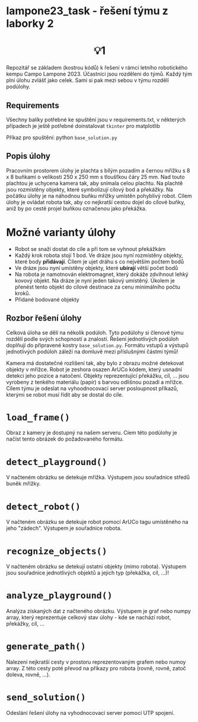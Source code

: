 # lampone23_task - řešení týmu z laborky 2
<h1 align="center">💡1</h1>

Repozitář se základem (kostrou kódů) k řešení v rámci letního robotického kempu Campo Lampone 2023. Účastníci jsou rozděleni do týmů. Každý tým plní úlohu zvlášť jako celek. Sami si pak mezi sebou v týmu rozdělí podúlohy. 

## Requirements
Všechny balíky potřebné ke spuštění jsou v requirements.txt, v některých případech je ještě potřebné doinstalovat `tkinter` pro matplotlib

Příkaz pro spuštění:
python `base_solution.py`

## Popis úlohy
Pracovním prostorem úlohy je plachta s bílým pozadím a černou mřížku s 8 x 8 buňkami o velikosti 250 x 250 mm s tloušťkou čáry 25 mm. Nad touto plachtou je uchycena kamera tak, aby snímala celou plachtu. Na plachtě jsou rozmístěny objekty, které symbolizují cílový bod a překážky. Na počátku úlohy je na náhodnou buňku mřížky umístěn pohyblivý robot. Cílem úlohy je ovládat robota tak, aby co nejkratší cestou dojel do cílové buňky, aniž by po cestě projel buňkou označenou jako překážka.

# Možné varianty úlohy
- Robot se snaží dostat do cíle a při tom se vyhnout překážkám
- Každý krok robota stojí 1 bod. Ve dráze jsou nyní rozmístěny objekty, které body **přidávají**. Cílem je ujet dráhu s co největším počtem bodů
- Ve dráze jsou nyní umístěny objekty, které **ubírají** větší počet bodů
- Na robota je namotnován elektromagnet, který dokáže zdvihnout lehký kovový objekt. Na dráze je nyní jeden takový umístěný. Úkolem je přenést tento objekt do cílové destinace za cenu minimálního počtu kroků.
- Přidané bodované objekty

## Rozbor řešení úlohy
Celková úloha se dělí na několik podúloh. Tyto podúlohy si členové týmu rozdělí podle svých schopností a znalostí. Řešení jednotlivých podúloh doplňují do připravené kostry `base_solution.py`. Formátu vstupů a výstupů jednotlivých podúloh záleží na domluvě mezi příslušnými částmi týmů!

Kamera má dostatečné rozlišení tak, aby bylo z obrazu možné detekovat objekty v mřížce. Robot je zeshora osazen ArUCo kódem, který usnadní detekci jeho pozice a natočení. Objekty reprezentující překážku, cíl, ... jsou vyrobeny z tenkého materiálu (papír) s barvou odlišnou pozadí a mřížce. Cílem týmu je odeslat na vyhoodnocovací server posloupnost příkazů, kterými se robot musí řídit aby se dostal do cíle.

# `load_frame()`
Obraz z kamery je dostupný na našem serveru. Cíem této podúlohy je načíst tento obrázek do požadovaného formátu. 

# `detect_playground()`
V načteném obrázku se detekuje mřížka. Výstupem jsou souřadnice středů buněk mřížky.

# `detect_robot()`
V načteném obrázku se detekuje robot pomocí ArUCo tagu umístěného na jeho "zádech". Výstupem je souřadnice robota.

# `recognize_objects()`
V načteném obrázku se detekují ostatní objekty (mimo robota). Výstupem jsou souřadnice jednotlivých objektů a jejich typ (překážka, cíl, ...)!

# `analyze_playground()`
Analýza získaných dat z načteného obrázku. Výstupem je graf nebo numpy array, který reprezentuje celkový stav úlohy - kde se nachází robot, překážky, cíl, ...

# `generate_path()`
Nalezení nejkratší cesty v prostoru reprezentovaným grafem nebo numoy array. Z této cesty poté převod na příkazy pro robota (rovně, rovně, zatoč doleva, rovně, ...).

# `send_solution()`
Odeslání řešení úlohy na vyhodnocovací server pomocí UTP spojení.

